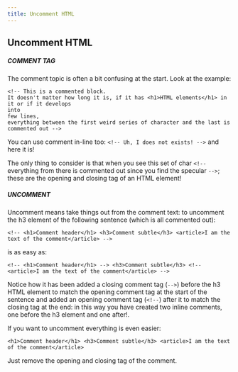 ```yaml
---
title: Uncomment HTML
---
```

## Uncomment HTML

##### COMMENT TAG
The comment topic is often a bit confusing at the start.
Look at the example:
```
<!-- This is a commented block. 
It doesn't matter how long it is, if it has <h1>HTML elements</h1> in it or if it develops
into 
few lines,
everything between the first weird series of character and the last is commented out -->
```

You can use comment in-line too: `<!-- Uh, I does not exists! -->` and here it is!

The only thing to consider is that when you see this set of char `<!--` everything from there is commented out since you find the specular `-->`; these are the opening and closing tag of an HTML element!

##### UNCOMMENT
Uncomment means take things out from the comment text: to uncomment the h3 element of the following sentence (which is all commented out):
```
<!-- <h1>Comment header</h1> <h3>Comment subtle</h3> <article>I am the text of the comment</article> -->
```

is as easy as:
```
<!-- <h1>Comment header</h1> --> <h3>Comment subtle</h3> <!-- <article>I am the text of the comment</article> -->
```

Notice how it has been added a closing comment tag (`-->`) before the h3 HTML element to match the opening comment tag at the start of the sentence and added an opening comment tag (`<!--`) after it to match the closing tag at the end: in this way you have created two inline comments, one before the h3 element and one after!. 

If you want to uncomment everything is even easier:
```
<h1>Comment header</h1> <h3>Comment subtle</h3> <article>I am the text of the comment</article>
```
Just remove the opening and closing tag of the comment.

